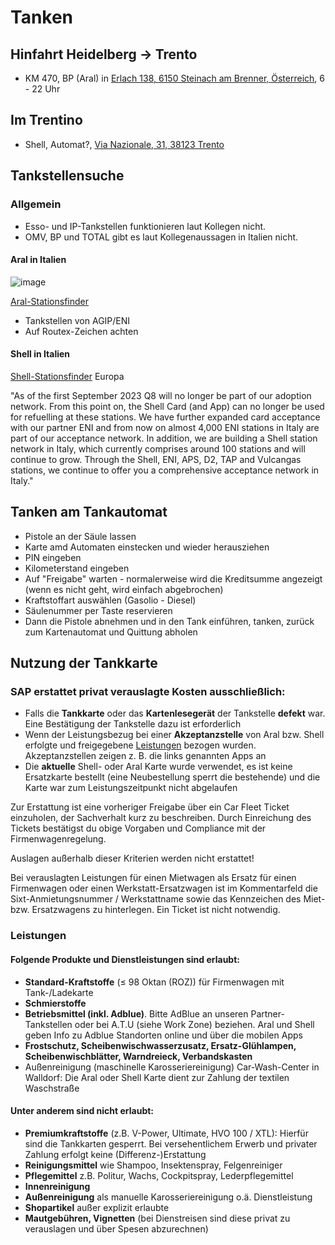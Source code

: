 # Tanken

## Hinfahrt Heidelberg -> Trento
* KM 470, BP (Aral) in [Erlach 138, 6150 Steinach am Brenner, Österreich](https://maps.app.goo.gl/rbBUySTdJorQsa92A), 6 - 22 Uhr

## Im Trentino
* Shell, Automat?, [Via Nazionale, 31, 38123 Trento](https://maps.app.goo.gl/h8mrQY99Eps8a1hD7)

## Tankstellensuche

### Allgemein

* Esso- und IP-Tankstellen funktionieren laut Kollegen nicht.
* OMV, BP und TOTAL gibt es laut Kollegenaussagen in Italien nicht.

#### Aral in Italien
![image](https://encrypted-tbn0.gstatic.com/images?q=tbn:ANd9GcQzKBn4TM-lUq9FVB6fMRIXms8kTw74VXu2AXV26d2uKrVWEYevVZyjJZH1&s)

[Aral-Stationsfinder](https://maps.aral-cardtruck.de/?site=ct&country=IT&countrycode=IT&locale=de_IT&branding=aral)

* Tankstellen von AGIP/ENI
* Auf Routex-Zeichen achten

#### Shell in Italien

[Shell-Stationsfinder](https://www.shell.de/geschaeftskunden/shell-card-tankkarten/tankstellensuche.html#vanity-aHR0cHM6Ly93d3cuc2hlbGwuZGUvZ2VzY2hhZWZ0c2t1bmRlbi9tb2JpbGl0YWV0L3NoZWxsLWNhcmQtdGFua3N0ZWxsZW5zdWNoZS5odG1s) Europa

"As of the first September 2023 Q8 will no longer be part of our adoption network. From this point on, the Shell Card (and App) can no longer be used for refuelling at these stations. We have further expanded card acceptance with our partner ENI and from now on almost 4,000 ENI stations in Italy are part of our acceptance network. In addition, we are building a Shell station network in Italy, which currently comprises around 100 stations and will continue to grow. Through the Shell, ENI, APS, D2, TAP and Vulcangas stations, we continue to offer you a comprehensive acceptance network in Italy."

## Tanken am Tankautomat
* Pistole an der Säule lassen
* Karte amd Automaten einstecken und wieder herausziehen
* PIN eingeben
* Kilometerstand eingeben
* Auf "Freigabe" warten - normalerweise wird die Kreditsumme angezeigt (wenn es nicht geht, wird einfach abgebrochen)
* Kraftstoffart auswählen (Gasolio - Diesel)
* Säulenummer per Taste reservieren
* Dann die Pistole abnehmen und in den Tank einführen, tanken, zurück zum Kartenautomat und Quittung abholen

## Nutzung der Tankkarte

### SAP erstattet privat verauslagte Kosten ausschließlich:
* Falls die **Tankkarte** oder das **Kartenlesegerät** der Tankstelle **defekt** war. Eine Bestätigung der Tankstelle dazu ist erforderlich
* Wenn der Leistungsbezug bei einer **Akzeptanzstelle** von Aral bzw. Shell erfolgte und freigegebene [Leistungen](#leistungen) bezogen wurden. Akzeptanzstellen zeigen z. B. die links genannten Apps an
* Die **aktuelle** Shell- oder Aral Karte wurde verwendet, es ist keine Ersatzkarte bestellt (eine Neubestellung sperrt die bestehende) und die Karte war zum Leistungszeitpunkt nicht abgelaufen

Zur Erstattung ist eine vorheriger Freigabe über ein Car Fleet Ticket einzuholen, der Sachverhalt kurz zu beschreiben. Durch Einreichung des Tickets bestätigst du obige Vorgaben und Compliance mit der Firmenwagenregelung.

Auslagen außerhalb dieser Kriterien werden nicht erstattet!

Bei verauslagten Leistungen für einen Mietwagen als Ersatz für einen Firmenwagen oder einen Werkstatt-Ersatzwagen ist im Kommentarfeld die Sixt-Anmietungsnummer / Werkstattname sowie das Kennzeichen des Miet-bzw. Ersatzwagens zu hinterlegen. Ein Ticket ist nicht notwendig.


### Leistungen

#### Folgende Produkte und Dienstleistungen sind erlaubt:
* **Standard-Kraftstoffe** (≤ 98 Oktan (ROZ)) für Firmenwagen mit Tank-/Ladekarte
* **Schmierstoffe**
* **Betriebsmittel (inkl. Adblue)**. Bitte AdBlue an unseren Partner-Tankstellen oder bei A.T.U (siehe Work Zone) beziehen. Aral und Shell geben Info zu Adblue Standorten online und über die mobilen Apps
* **Frostschutz, Scheibenwischwasserzusatz, Ersatz-Glühlampen, Scheibenwischblätter, Warndreieck, Verbandskasten**
* Außenreinigung (maschinelle Karosseriereinigung)
Car-Wash-Center in Walldorf: Die Aral oder Shell Karte dient zur Zahlung der textilen Waschstraße

#### Unter anderem sind nicht erlaubt:

* **Premiumkraftstoffe** (z.B. V-Power, Ultimate, HVO 100 / XTL):
Hierfür sind die Tankkarten gesperrt. Bei versehentlichem Erwerb und privater Zahlung erfolgt keine (Differenz-)Erstattung 
* **Reinigungsmittel** wie Shampoo, Insektenspray, Felgenreiniger 
* **Pflegemittel** z.B. Politur, Wachs, Cockpitspray, Lederpflegemittel
* **Innenreinigung**
* **Außenreinigung** als manuelle Karosseriereinigung o.ä. Dienstleistung
* **Shopartikel** außer explizit erlaubte 
* **Mautgebühren, Vignetten** (bei Dienstreisen sind diese privat zu verauslagen und über Spesen abzurechnen)
